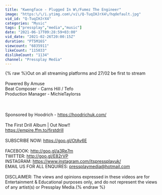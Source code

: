 ```yaml
---
title: "Kwengface - Plugged In W\/Fumez The Engineer"
image: "https:\/\/i.ytimg.com\/vi\/Q-TuqIHJrX4\/hqdefault.jpg"
vid_id: "Q-TuqIHJrX4"
categories: "Music"
tags: ["pressplay","media","music"]
date: "2021-06-17T09:28:59+03:00"
vid_date: "2021-02-26T20:00:15Z"
duration: "PT5M16S"
viewcount: "6835911"
likeCount: "115033"
dislikeCount: "1134"
channel: "Pressplay Media"
---
```

{% raw %}Out on all streaming platforms and 27/02 be first to stream <br /><br />Powered By Amuse <br />Beat Composer - Carns Hill / Tefo<br />Production Manager - MichieTaylorss<br /><br /><br /><br />Sponsored by Hoodrich - <a rel="nofollow" target="blank" href="https://hoodrichuk.com/">https://hoodrichuk.com/</a><br /><br />The First Drill Album | Out Now!!<br /><a rel="nofollow" target="blank" href="https://empire.ffm.to/firstdrill">https://empire.ffm.to/firstdrill</a><br /><br />SUBSCRIBE NOW: <a rel="nofollow" target="blank" href="https://goo.gl/OtAv6E">https://goo.gl/OtAv6E</a><br /><br />FACEBOOK: <a rel="nofollow" target="blank" href="http://goo.gl/a3Re7m">http://goo.gl/a3Re7m</a><br />TWITTER: <a rel="nofollow" target="blank" href="http://goo.gl/E82rVP">http://goo.gl/E82rVP</a><br />INSTAGRAM: <a rel="nofollow" target="blank" href="https://www.instagram.com/itspressplayuk/">https://www.instagram.com/itspressplayuk/</a><br />EMAIL US FOR ALL ENQUIRES: pressplaymedia@hotmail.com<br /><br />DISCLAIMER: The views and opinions expressed in these videos are for Entertainment &amp; Educational purposes only, and do not represent the views of any artist(s) or Pressplay Media.{% endraw %}
